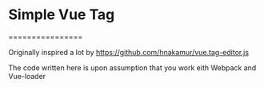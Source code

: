 # Simple Vue Tag
================

Originally inspired a lot by https://github.com/hnakamur/vue.tag-editor.js

The code written here is upon assumption that you work eith Webpack and Vue-loader
